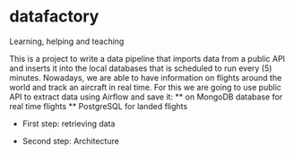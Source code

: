 # datafactory
Learning, helping and teaching

This is a project to write a data pipeline that imports data from a public API and inserts it into the local databases that is scheduled to run every (5) minutes.
Nowadays, we are able to have information on flights around the world and track an aircraft in real time. For this we are going to use public API to extract data
using Airflow and save it:
** on MongoDB database for real time flights
** PostgreSQL for landed flights

* First step: retrieving data
  
* Second step: Architecture
  
